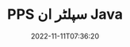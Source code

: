 ---
############################# Static ############################
layout: "auto-gen-merger"
date: 2022-11-11T07:36:20
draft: false
otherformats: ppt pptx rtf tex vdx vsdm vsdx vssm vssx vstm vstx vsx vtx xlam xls xlsb

############################# Head ############################
head_title: "PPS کو Java میں متعدد فائلوں میں تقسیم کریں"
head_description: "دستاویزات کے انضمام API کا استعمال کرتے ہوئے صفحہ نمبر، صفحہ کے وقفوں، مساوی یا طاق صفحات کی بنیاد پر ایک PPS فائل کو کئی فائلوں میں تقسیم کریں۔"

############################# Header ############################
title: "PPS سپلٹر ان Java"
description: "Java کوڈ کی چند لائنوں کے ساتھ PPS کو تقسیم کریں۔"
bg_image: "https://cms.admin.containerize.com/templates/aspose/App_Themes/V3/images/bg/header1.png"
bg_overlay: false
button:
    enable: true
    icon: "fas fa-arrow-down"
    label: "مفت ٹرائل ڈاؤن لوڈ کریں۔"
    link: "https://downloads.groupdocs.com/merger/java"

############################# SubMenu ############################
submenu:
    enable: true

    left:
        img_alt: "GroupDocs.Merger for Java"
        image: "https://cms.admin.containerize.com/templates/groupdocs/images/product-logos/90x90-noborder/groupdocs-merger-java.png"
        product: "GroupDocs.Merger"
        platform: "Java"

    middle:
        button:

            # button loop
            - link: "https://apireference.groupdocs.com/merger/java"
              text: "API حوالہ"

            # button loop
            - link: "https://github.com/groupdocs-merger"
              text: "کوڈ کی مثالیں۔"

            # button loop
            - link: "https://products.groupdocs.app/merger/family"
              text: "لائیو ڈیمو"

            # button loop
            - link: "https://purchase.groupdocs.com/pricing/merger/java"
              text: "قیمتوں کا تعین"

    right:
        link_download: "https://downloads.groupdocs.com/merger"
        link_learn: "https://docs.groupdocs.com/merger/java"
        link_buy: "https://purchase.groupdocs.com"

############################# About ############################
about:
    enable: true
    title: "GroupDocs.Merger for Java API کے بارے میں"
    content: |
        [GroupDocs.Merger for Java](/ur/merger/java/) لائبریری PDF، Microsoft Office (Word, Excel, پاورپوائنٹ، OneNote)، OpenDocument، HTML، تصاویر اور بہت سے دوسرے Java ایپلیکیشنز کے اندر۔ کوڈ کی صرف چند سطریں جوڑ کر، دستاویزات کے کئی آپریشنز انجام دیں جیسے کہ منتقل، ہٹانا، گھمانا، تبادلہ کرنا، نکالنا یا دستاویزات کے اندر موجود صفحات کا رخ تبدیل کرنا۔ دستاویزات کو ضم کرنے والا API صفحہ پر دستاویز کے ڈھانچے، فارمیٹنگ اور مواد کا تجزیہ کرنے کے لیے دستاویز کے صفحات کو بطور تصویر دیکھنے کی حمایت کرتا ہے۔
        
        GroupDocs.Merger API کارپوریٹ حل کے لیے ایک صحیح انتخاب ہے جس کے لیے فائل کو تقسیم کرنے والی خصوصیات کی ضرورت ہے۔ یہ APIs تمام بڑے آپریٹنگ سسٹمز اور پلیٹ فارمز بشمول J2SE 7.0 (1.7), J2SE 8.0 (1.8), Java 10 پر اچھی طرح سے تعاون یافتہ ہیں۔

############################# Steps ############################
steps:
    enable: true
    title_left: "PPS فائل کو Java میں صفحات کے لحاظ سے تقسیم کریں"
    content_left: |
        [GroupDocs.Merger for Java](/ur/merger/java/) Java ڈویلپرز کے لیے ایک PPS فائل کو متعدد نتیجہ خیز فائلوں میں تقسیم کرنا آسان بناتا ہے۔ چند آسان اقدامات.
        
        * آؤٹ پٹ فائلز پاتھ فارمیٹ کے ساتھ **SplitOptions** کو شروع کریں۔
        * **انضمام** کی نئی مثال بنائیں اور ماخذ دستاویز کا راستہ بطور کنسٹرکٹر پیرامیٹر پاس کریں۔
        * نتیجہ خیز دستاویزات کو محفوظ کرنے کے لیے **split** کو کال کریں اور **SplitOptions** آبجیکٹ پاس کریں۔

    title_right: "سسٹم کے تقاضے"
    content_right: |
        GroupDocs.Merger for Java APIs تمام بڑے پلیٹ فارمز اور آپریٹنگ سسٹمز پر تعاون یافتہ ہیں۔ ذیل کے کوڈ پر عمل کرنے سے پہلے، براہ کرم یقینی بنائیں کہ آپ کے سسٹم پر درج ذیل شرائط انسٹال ہیں۔

        * آپریٹنگ سسٹمز: مائیکروسافٹ ونڈوز، لینکس، میک او ایس
        * ترقیاتی ماحول: NetBeans, IntelliJ IDEA, Eclipse
        * فریم ورکس: J2SE 7.0 (1.7), J2SE 8.0 (1.8), Java 10
        * GroupDocs.Merger for Java کا تازہ ترین ورژن [Maven](https://repository.groupdocs.com/webapp/#/artifacts/browse/tree/General/repo/com/groupdocs/groupdocs-merger) سے ڈاؤن لوڈ کریں۔
         
    code: |
     {{% merger/additional-styles %}}
     {{< merger/code-merger title="Java مثال کوڈ کا استعمال کرتے ہوئے PPS فائل کو کیسے تقسیم کیا جائے۔">}}

        ```java    
        // جاوا API کے لیے GroupDocs.Merger کا استعمال کرتے ہوئے PPS فائل کو تقسیم کریں۔
        String filePath = "input.pps";
        String filePathOut = "output.pps";
        
        // آؤٹ پٹ فائلز پاتھ فارمیٹ کے ساتھ SplitOptions کلاس شروع کریں۔
        SplitOptions splitOptions = new SplitOptions(filePathOut, new int[] { 3, 6, 8 });

        // ان پٹ PPS دستاویز کے ساتھ فوری انضمام
        Merger merger = new Merger(filePath);

        // اسپلٹ میتھڈ کو کال کریں اور نتیجہ خیز دستاویزات کو بچانے کے لیے SplitOptions آبجیکٹ پاس کریں۔
        merger.split(splitOptions);
        ```
     {{< /merger/code-merger >}}

############################# Demos ############################
demos:
    enable: true
    title: "لائیو ڈیمو - تقسیم PPS فائل آن لائن"
    content: |
       [GroupDocs.Merger Live Demos](https://products.groupdocs.app/splitter/pps) ویب سائٹ پر جا کر ابھی PPS فائل کو تقسیم کریں۔
       لائیو ڈیمو کے درج ذیل فوائد ہیں۔
        
############################# About Formats ############################
about_formats:
    enable: true

############################# More Formats ############################
more_formats:
    enable: true
    title: "دیگر فارمیٹس کی فائل کو تقسیم کریں۔"
    content: |
        فائل فارمیٹس اور امیجز کے لیے Java دستاویزات کا انضمام اور تقسیم API۔ ذیل میں بیان کردہ کچھ مشہور فائل فارمیٹس کو تقسیم کریں۔

############################# Back to top ###############################
back_to_top:
    enable: true
---